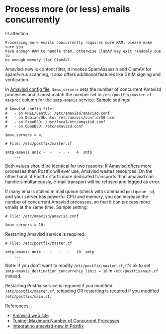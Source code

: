 # Process more (or less) emails concurrently

!!! attention

    Processing more emails concurrently requires more RAM, please make sure you
    have enough RAM to handle them, otherwise ClamAV may exit randomly due to
    no enough memory (for ClamAV).

Amavisd-new is content filter, it invokes SpamAssassin and ClamAV for
spam/virus scanning, it also offers additional features like DKIM signing and
verification.

In [Amavisd config file](./file.locations.html#amavisd), `$max_servers` sets
the number of concurrent Amavisd processes and it must match the number set
in `/etc/postfix/master.cf` `maxproc` column for the `smtp-amavis` service.
Sample settings:

```
# Amavisd config file:
#   - on RHEL/CentOS: /etc/amavisd/amavisd.conf
#   - on Debian/Ubuntu: /etc/amavis/conf.d/50-user
#   - on FreeBSD: /usr/local/etc/amavisd.conf
#   - on OpenBSD: /etc/amavisd.conf

$max_servers = 4;
```

```
# File: /etc/postfix/master.cf

smtp-amavis unix -  -   -   -   4  smtp
    ...
```

Both values should be identical for two reasons: If Amavisd offers more
processes than Postfix will ever use, Amavisd wastes resources. On the other
hand, if Postfix starts more dedicated transports than amavisd can handle
simultaneously, e-mail transport will be refused and logged as error.

If many emails stalled in mail queue (check with command `postqueue -p`), and
your server has powerful CPU and memory, you can increase the number of
concurrent Amavisd processes, so that it can process more emails at the same
time. Sample setting:

```
# File: /etc/amavisd/amavisd.conf

$max_servers = 10;
```
Restarting Amavisd service is required.

```
# File: /etc/postfix/master.cf

smtp-amavis unix -  -   -   -   10  smtp
    ...
```

Note: If you don't want to modify `/etc/postfix/master.cf`, it's ok to set
`smtp-amavis_destination_concurrency_limit = 10` in `/etc/postfix/main.cf`
instead.

Restarting Postfix service is required if you modified `/etc/postfix/master.cf`,
reloading OR restarting is required if you modified `/etc/postfix/main.cf`.

References:

* [Amavisd web site](http://www.amavis.org)
* [Tuning: Maximum Number of Concurrent Processes](http://www.ijs.si/software/amavisd/README.postfix.html#d0e1231)
* [Integrating amavisd-new in Postfix](http://www.ijs.si/software/amavisd/README.postfix.html)
